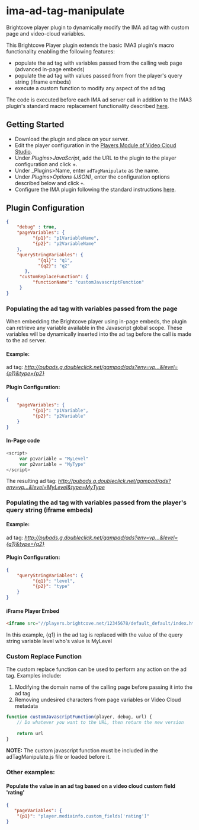 # ima-ad-tag-manipulate
Brightcove player plugin to dynamically modify the IMA ad tag with custom page and video-cloud variables.

This Brightcove Player plugin extends the basic IMA3 plugin's macro functionality enabling the following features:

- populate the ad tag with variables passed from the calling web page (advanced in-page embeds)
- populate the ad tag with values passed from from the player's query string (iframe embeds)
- execute a custom function to modify any aspect of the ad tag

The code is executed before each IMA ad server call in addition to the IMA3 plugin's standard macro replacement functionality described [here](http://docs.brightcove.com/en/video-cloud/brightcove-player/guides/ima-plugin.html#adMacros).

## Getting Started
* Download the plugin and place on your server.
* Edit the player configuration in the [Players Module of Video Cloud Studio](https://studio.brightcove.com/products/videocloud/players).
* Under _Plugins>JavaScript_, add the URL to the plugin to the player configuration and click +.
* Under _Plugins>Name, enter `adTagManipulate` as the name. 
* Under _Plugins>Options (JSON)_, enter the configuration options described below and click `+`.
* Configure the IMA plugin following the standard instructions [here](http://docs.brightcove.com/en/video-cloud/brightcove-player/guides/ima-plugin.html).

## Plugin Configuration
```json
{
    "debug" : true,
    "pageVariables": {
	      "{p1}": "p1VariableName",
	      "{p2}": "p2VariableName"
    },
    "queryStringVariables": {
		    "{q1}": "q1",
		    "{q2}": "q2"
	   },
     "customReplaceFunction": {
	      "functionName": "customJavascriptFunction"
     }
}
```

### Populating the ad tag with variables passed from the page

When embedding the Brightcove player using in-page embeds, the plugin can retrieve any variable available in the Javascript global scope. These variables will be dynamically inserted into the ad tag before the call is made to the ad server.

#### Example:
ad tag: _http://pubads.g.doubleclick.net/gampad/ads?env=vp...&level={p1}&type={p2}_

#### Plugin Configuration:
```json
{
    "pageVariables": {
	      "{p1}": "p1Variable",
	      "{p2}": "p2Variable"
    }
}
```

#### In-Page code
```javascript
<script>
     var p1variable = "MyLevel"
     var p2variable = "MyType"
</script>
```
The resulting ad tag: _http://pubads.g.doubleclick.net/gampad/ads?env=vp...&level=MyLevel&type=MyType_

### Populating the ad tag with variables passed from the player's query string (iframe embeds)

#### Example:
ad tag: _http://pubads.g.doubleclick.net/gampad/ads?env=vp...&level={q1}&type={q2}_

#### Plugin Configuration:
```json
{
    "queryStringVariables": {
	      "{q1}": "level",
	      "{p2}": "type"
    }
}
```
#### iFrame Player Embed
```html
<iframe src="//players.brightcove.net/12345678/default_default/index.html?level=MyLevel&type=MyType"></iframe>
```

In this example, {q1} in the ad tag is replaced with the value of the query string variable level who's value is MyLevel

### Custom Replace Function

The custom replace function can be used to perform any action on the ad tag. Examples include:
1. Modifying the domain name of the calling page before passing it into the ad tag
2. Removing undesired characters from page variables or Video Cloud metadata

```javascript
function customJavascriptFunction(player, debug, url) {
	// Do whatever you want to the URL, then return the new version
	
	return url
}
```

**NOTE:** The custom javascript function must be included in the adTagManipulate.js file or loaded before it.

### Other examples: 

#### Populate the value in an ad tag based on a video cloud custom field 'rating'

```json
{
   "pageVariables": {
   	"{p1}": "player.mediainfo.custom_fields['rating']"
}
```


